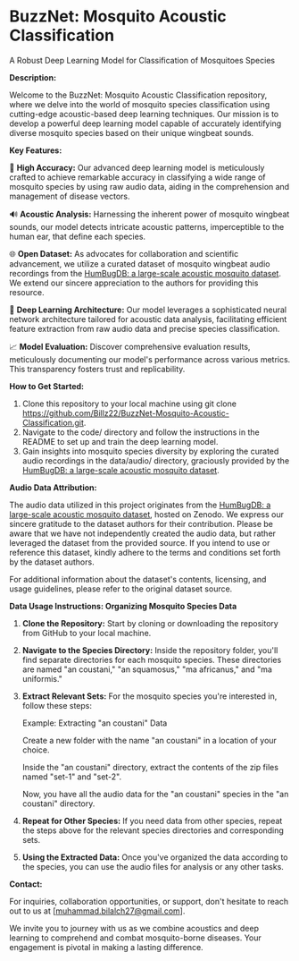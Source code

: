 # BuzzNet: Mosquito Acoustic Classification
A Robust Deep Learning Model for Classification of Mosquitoes Species

**Description:**

Welcome to the BuzzNet: Mosquito Acoustic Classification repository, where we delve into the world of mosquito species classification using cutting-edge acoustic-based deep learning techniques. Our mission is to develop a powerful deep learning model capable of accurately identifying diverse mosquito species based on their unique wingbeat sounds.


**Key Features:**

🦟 **High Accuracy:** Our advanced deep learning model is meticulously crafted to achieve remarkable accuracy in classifying a wide range of mosquito species by using raw audio data, aiding in the comprehension and management of disease vectors.

🔊 **Acoustic Analysis:** Harnessing the inherent power of mosquito wingbeat sounds, our model detects intricate acoustic patterns, imperceptible to the human ear, that define each species.

🌐 **Open Dataset:** As advocates for collaboration and scientific advancement, we utilize a curated dataset of mosquito wingbeat audio recordings from the [HumBugDB: a large-scale acoustic mosquito dataset](https://zenodo.org/record/4904800). We extend our sincere appreciation to the authors for providing this resource.

🧠 **Deep Learning Architecture:** Our model leverages a sophisticated neural network architecture tailored for acoustic data analysis, facilitating efficient feature extraction from raw audio data and precise species classification.

📈 **Model Evaluation:** Discover comprehensive evaluation results, meticulously documenting our model's performance across various metrics. This transparency fosters trust and replicability.


**How to Get Started:**

1.  Clone this repository to your local machine using git clone https://github.com/Billz22/BuzzNet-Mosquito-Acoustic-Classification.git.
2.  Navigate to the code/ directory and follow the instructions in the README to set up and train the deep learning model.
3.  Gain insights into mosquito species diversity by exploring the curated audio recordings in the data/audio/ directory, graciously provided by the [HumBugDB: a large-scale acoustic mosquito dataset](https://zenodo.org/record/4904800).


**Audio Data Attribution:**

The audio data utilized in this project originates from the [HumBugDB: a large-scale acoustic mosquito dataset](https://zenodo.org/record/4904800), hosted on Zenodo. We express our sincere gratitude to the dataset authors for their contribution. Please be aware that we have not independently created the audio data, but rather leveraged the dataset from the provided source. If you intend to use or reference this dataset, kindly adhere to the terms and conditions set forth by the dataset authors.

For additional information about the dataset's contents, licensing, and usage guidelines, please refer to the original dataset source.


**Data Usage Instructions: Organizing Mosquito Species Data**

1.  **Clone the Repository:**
Start by cloning or downloading the repository from GitHub to your local machine.

2.  **Navigate to the Species Directory:**
Inside the repository folder, you'll find separate directories for each mosquito species. These directories are named "an coustani," "an squamosus," "ma africanus," and "ma uniformis."

3.  **Extract Relevant Sets:**
For the mosquito species you're interested in, follow these steps:

    Example: Extracting "an coustani" Data

    Create a new folder with the name "an coustani" in a location of your choice.

    Inside the "an coustani" directory, extract the contents of the zip files named "set-1" and "set-2".

    Now, you have all the audio data for the "an coustani" species in the "an coustani" directory.

4.  **Repeat for Other Species:**
If you need data from other species, repeat the steps above for the relevant species directories and corresponding sets.

5.  **Using the Extracted Data:**
Once you've organized the data according to the species, you can use the audio files for analysis or any other tasks.


**Contact:**

For inquiries, collaboration opportunities, or support, don't hesitate to reach out to us at [muhammad.bilalch27@gmail.com].

We invite you to journey with us as we combine acoustics and deep learning to comprehend and combat mosquito-borne diseases. Your engagement is pivotal in making a lasting difference.
